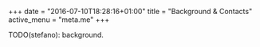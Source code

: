 +++
date = "2016-07-10T18:28:16+01:00"
title = "Background & Contacts"
active_menu = "meta.me"
+++

TODO(stefano): background.

